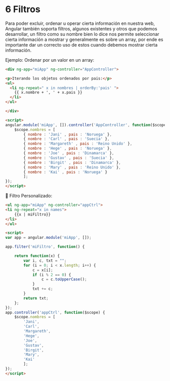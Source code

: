 # 6 Filtros


Para poder excluir, ordenar u operar cierta información en nuestra web, Angular también soporta filtros, algunos existentes y otros que podemos desarrollar, un filtro como su nombre bien lo dice nos permite seleccionar cierta información a mostrar y generalmente es sobre un array, por ende es importante dar un correcto uso de estos cuando debemos mostrar cierta información.

Ejemplo:
Ordenar por un valor en un array:
```HTML
<div ng-app="miApp" ng-controller="AppController">

<p>Iterando los objetos ordenados por pais:</p>
<ul>
  <li ng-repeat=" x in nombres | orderBy:'pais' ">
    {{ x.nombre + ', ' + x.pais }}
  </li>
</ul>

</div>

<script>
angular.module('miApp', []).controller('AppController', function($scope) {
    $scope.nombres = [
        { nombre : 'Jani' , pais : 'Noruega' },
        { nombre : 'Carl' , pais : 'Suecia' },
        { nombre : 'Margareth' , pais : 'Reino Unido' },
        { nombre : 'Hege' , pais : 'Noruega' },
        { nombre : 'Joe' , pais : 'Dinamarca' },
        { nombre : 'Gustav' , pais : 'Suecia' },
        { nombre : 'Birgit' , pais : 'Dinamarca' },
        { nombre : 'Mary' , pais : 'Reino Unido' },
        { nombre : 'Kai' , pais : 'Noruega' }
        ];
});
</script>
```



Filtro Personalizado:
```HTML
<ul ng-app="miApp" ng-controller="appCtrl">
<li ng-repeat="x in names">
    {{x | miFiltro}}
</li>
</ul>

<script>
var app = angular.module('miApp', []);

app.filter('miFiltro', function() {

    return function(x) {
        var i, c, txt = "";
        for (i = 0; i < x.length; i++) {
            c = x[i];
            if (i % 2 == 0) {
                c = c.toUpperCase();
            }
            txt += c;
        }
        return txt;
    };
});
app.controller('appCtrl', function($scope) {
    $scope.nombres = [
        'Jani',
        'Carl',
        'Margareth',
        'Hege',
        'Joe',
        'Gustav',
        'Birgit',
        'Mary',
        'Kai'
        ];
});
</script>

```